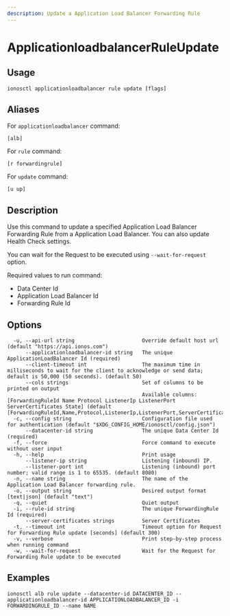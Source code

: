 ```yaml
---
description: Update a Application Load Balancer Forwarding Rule
---
```


# ApplicationloadbalancerRuleUpdate

## Usage

```text
ionosctl applicationloadbalancer rule update [flags]
```

## Aliases

For `applicationloadbalancer` command:

```text
[alb]
```

For `rule` command:

```text
[r forwardingrule]
```

For `update` command:

```text
[u up]
```

## Description

Use this command to update a specified Application Load Balancer Forwarding Rule from a Application Load Balancer. You can also update Health Check settings.

You can wait for the Request to be executed using `--wait-for-request` option.

Required values to run command:

* Data Center Id
* Application Load Balancer Id
* Forwarding Rule Id

## Options

```text
  -u, --api-url string                      Override default host url (default "https://api.ionos.com")
      --applicationloadbalancer-id string   The unique ApplicationLoadBalancer Id (required)
      --client-timeout int                  The maximum time in milliseconds to wait for the client to acknowledge or send data; default is 50,000 (50 seconds). (default 50)
      --cols strings                        Set of columns to be printed on output 
                                            Available columns: [ForwardingRuleId Name Protocol ListenerIp ListenerPort ServerCertificates State] (default [ForwardingRuleId,Name,Protocol,ListenerIp,ListenerPort,ServerCertificates,State])
  -c, --config string                       Configuration file used for authentication (default "$XDG_CONFIG_HOME/ionosctl/config.json")
      --datacenter-id string                The unique Data Center Id (required)
  -f, --force                               Force command to execute without user input
  -h, --help                                Print usage
      --listener-ip string                  Listening (inbound) IP.
      --listener-port int                   Listening (inbound) port number; valid range is 1 to 65535. (default 8080)
  -n, --name string                         The name of the Application Load Balancer forwarding rule.
  -o, --output string                       Desired output format [text|json] (default "text")
  -q, --quiet                               Quiet output
  -i, --rule-id string                      The unique ForwardingRule Id (required)
      --server-certificates strings         Server Certificates
  -t, --timeout int                         Timeout option for Request for Forwarding Rule update [seconds] (default 300)
  -v, --verbose                             Print step-by-step process when running command
  -w, --wait-for-request                    Wait for the Request for Forwarding Rule update to be executed
```

## Examples

```text
ionosctl alb rule update --datacenter-id DATACENTER_ID --applicationloadbalancer-id APPLICATIONLOADBALANCER_ID -i FORWARDINGRULE_ID --name NAME
```

